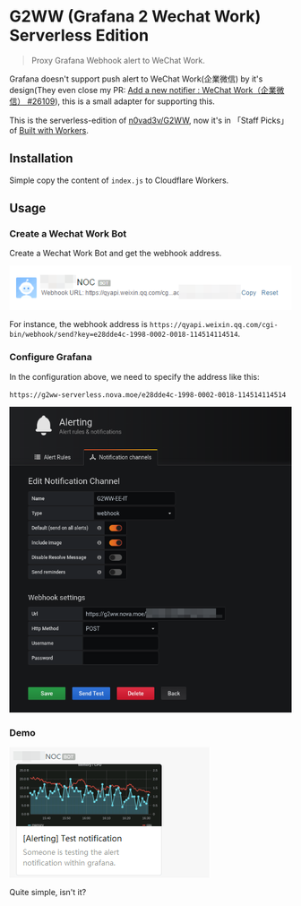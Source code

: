 # G2WW (Grafana 2 Wechat Work) Serverless Edition
> Proxy Grafana Webhook alert to WeChat Work.

Grafana doesn't support push alert to WeChat Work(企業微信) by it's design(They even close my PR: [Add a new notifier : WeChat Work（企業微信） #26109](https://github.com/grafana/grafana/pull/26109)), this is a small adapter for supporting this.

This is the serverless-edition of [n0vad3v/G2WW](https://github.com/n0vad3v/g2ww), now it's in 「Staff Picks」 of [Built with Workers](https://workers.cloudflare.com/built-with).

## Installation

Simple copy the content of `index.js` to Cloudflare Workers.

## Usage

### Create a Wechat Work Bot

Create a Wechat Work Bot and get the webhook address.

![](./img/ww-bot.png)

For instance, the webhook address is `https://qyapi.weixin.qq.com/cgi-bin/webhook/send?key=e28dde4c-1998-0002-0018-114514114514`.

### Configure Grafana

In the configuration above, we need to specify the address like this:

`https://g2ww-serverless.nova.moe/e28dde4c-1998-0002-0018-114514114514`

![](./img/grafana.png)

### Demo

![](./img/demo.png)

Quite simple, isn't it?
